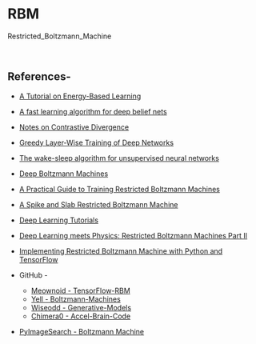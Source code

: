 # RBM
Restricted_Boltzmann_Machine

<br/>

## References-
* [A Tutorial on Energy-Based Learning](http://yann.lecun.com/exdb/publis/pdf/lecun-06.pdf)
* [A fast learning algorithm for deep belief nets](https://www.cs.toronto.edu/~hinton/absps/fastnc.pdf)
* [Notes on Contrastive Divergence](https://www.robots.ox.ac.uk/~ojw/files/NotesOnCD.pdf)
* [Greedy Layer-Wise Training of Deep Networks](https://papers.nips.cc/paper/3048-greedy-layer-wise-training-of-deep-networks.pdf)
* [The wake-sleep algorithm for unsupervised neural networks](https://www.cs.toronto.edu/~hinton/csc2535/readings/ws.pdf)
* [Deep Boltzmann Machines](http://proceedings.mlr.press/v5/salakhutdinov09a/salakhutdinov09a.pdf)
* [A Practical Guide to Training Restricted Boltzmann Machines](https://www.cs.toronto.edu/~hinton/absps/guideTR.pdf)
* [A Spike and Slab Restricted Boltzmann Machine](http://proceedings.mlr.press/v15/courville11a/courville11a.pdf)


* [Deep Learning Tutorials](http://www.deeplearning.net/tutorial/)
* [Deep Learning meets Physics: Restricted Boltzmann Machines Part II](https://towardsdatascience.com/deep-learning-meets-physics-restricted-boltzmann-machines-part-ii-4b159dce1ffb)
* [Implementing Restricted Boltzmann Machine with Python and TensorFlow](https://rubikscode.net/2018/10/22/implementing-restricted-boltzmann-machine-with-python-and-tensorflow/)
* GitHub - 
  + [Meownoid - TensorFlow-RBM](https://github.com/meownoid/tensorfow-rbm)
  + [Yell - Boltzmann-Machines](https://github.com/yell/boltzmann-machines)
  + [Wiseodd - Generative-Models](https://github.com/wiseodd/generative-models)
  + [Chimera0 - Accel-Brain-Code](https://github.com/chimera0/accel-brain-code)
* [PyImageSearch - Boltzmann Machine](https://www.pyimagesearch.com/?s=boltzmann+machine)
